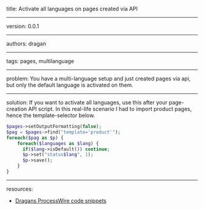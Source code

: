 title: Activate all languages on pages created via API

----

version: 0.0.1

----

authors: dragan

----

tags: pages, multilanguage

----

problem:
You have a multi-language setup and just created pages via api, but only the default language is activated on them.

----

solution:
If you want to activate all languages, use this after your page-creation API script. In this real-life scenario I had to import product pages, hence the template-selector below.
```PHP
$pages->setOutputFormatting(false);
$pag = $pages->find("template='product'");
foreach($pag as $p) {
    foreach($languages as $lang) {
      if($lang->isDefault()) continue;
      $p->set("status$lang", 1);
      $p->save();
    }
}
```

----

resources:
* [Dragans ProcessWire code snippets](https://github.com/dragan1700/pw/blob/master/activateAllLanguages.php)
